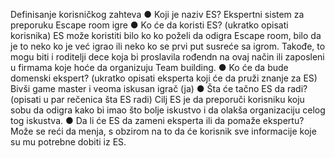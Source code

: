 Definisanje korisničkog zahteva 
● Koji je naziv ES? 
Ekspertni sistem za preporuku Escape room igre
● Ko će da koristi ES? (ukratko opisati korisnika) 
ES može koristiti bilo ko ko poželi da odigra Escape room, bilo da je to neko ko je već igrao ili neko ko se prvi put susreće sa igrom. Takođe, to mogu biti i roditelji dece koja bi proslavila rođendn na ovaj način ili zaposleni u firmama koje hoće da organizuju Team building. 
● Ko će da bude domenski ekspert? (ukratko opisati eksperta koji će da pruži znanje za ES) 
Bivši game master i veoma iskusan igrač (ja)
● Šta će tačno ES da radi? (opisati u par rečenica šta ES radi) 
 Cilj ES je da preporuči korisniku koju sobu da odigra kako bi imao što bolje iskustvo i da olakša organizaciju celog tog iskustva. 
● Da li će ES da zameni eksperta ili da pomaže ekspertu? 
Može se reći da menja, s obzirom na to da će korisnik sve informacije koje su mu potrebne dobiti iz ES.
